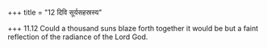 +++
title = "12 दिवि सूर्यसहस्रस्य"

+++
11.12 Could a thousand suns blaze forth together it would be but a faint
reflection of the radiance of the Lord God.
